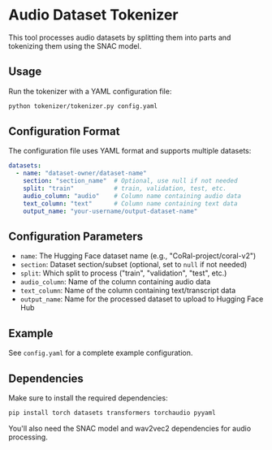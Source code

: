 # Audio Dataset Tokenizer

This tool processes audio datasets by splitting them into parts and tokenizing them using the SNAC model.

## Usage

Run the tokenizer with a YAML configuration file:

```bash
python tokenizer/tokenizer.py config.yaml
```

## Configuration Format

The configuration file uses YAML format and supports multiple datasets:

```yaml
datasets:
  - name: "dataset-owner/dataset-name"
    section: "section_name"  # Optional, use null if not needed
    split: "train"           # train, validation, test, etc.
    audio_column: "audio"    # Column name containing audio data
    text_column: "text"      # Column name containing text data
    output_name: "your-username/output-dataset-name"
```

## Configuration Parameters

- `name`: The Hugging Face dataset name (e.g., "CoRal-project/coral-v2")
- `section`: Dataset section/subset (optional, set to `null` if not needed)
- `split`: Which split to process ("train", "validation", "test", etc.)
- `audio_column`: Name of the column containing audio data
- `text_column`: Name of the column containing text/transcript data
- `output_name`: Name for the processed dataset to upload to Hugging Face Hub

## Example

See `config.yaml` for a complete example configuration.

## Dependencies

Make sure to install the required dependencies:

```bash
pip install torch datasets transformers torchaudio pyyaml
```

You'll also need the SNAC model and wav2vec2 dependencies for audio processing.
